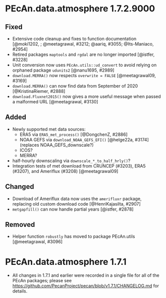 # PEcAn.data.atmosphere 1.7.2.9000

## Fixed

* Extensive code cleanup and fixes to function documentation [@moki1202, ; @meetagrawal, #3212; @aariq, #3055; @Its-Maniaco, #2954]
* Retired packages `maptools` and `rgdal` are no longer imported [@istfer, #3228]
* Unit conversion now uses `PEcAn.utils::ud_convert` to avoid relying on orphaned package `udunits2` [@nanu1695, #2989]
* `download.MERRA()` now respects `overwrite = FALSE` [@meetagrawal09, #3169]
* `download.MERRA()` can now find data from September of 2020 [@KristinaRiemer, #2888]
* `download.Fluxnet2015()` now gives a more useful message when passed a malformed URL [@meetagrawal, #3130]

## Added

* Newly supported met data sources:
	- ERA5 via `ERA5_met_process()` [@DongchenZ, #2886]
	- NOAA GEFS via `download_NOAA_GEFS_EFI()` [@helge22a, #3174]
		(replaces NOAA_GEFS_downscale?)
	- ICOS?
	- MERRA?
* half-hourly downscaling via `downscale_*_to_half_hrly()`?
* Integration tests of met download from CRUNCEP (#3203), ERA5 (#3207), and Ameriflux (#3208) [@meetagrawal09]

## Changed

* Download of Ameriflux data now uses the `amerifluxr` package, replacing old custom download code [@HenriKajasilta, #2907]
* `metgapfill()` can now handle partial years [@istfer, #2878]

## Removed

*  Helper function `robustly` has moved to package PEcAn.utils [@meetagrawal, #3096]


# PEcAn.data.atmosphere 1.7.1

* All changes in 1.7.1 and earlier were recorded in a single file for all of the PEcAn packages; please see
https://github.com/PecanProject/pecan/blob/v1.7.1/CHANGELOG.md for details.
